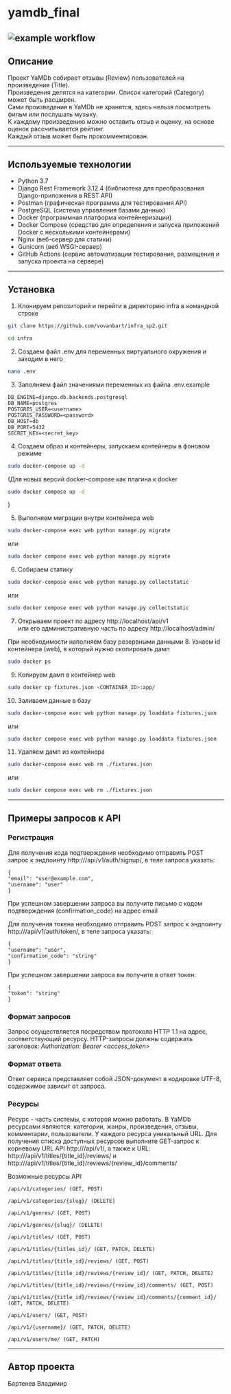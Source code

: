 # yamdb_final
![example workflow](https://github.com/vovanbart/yamdb_final/actions/workflows/yamdb_workflow.yml/badge.svg)
----------------------------------------
## Описание

Проект YaMDb собирает отзывы (Review) пользователей на произведения 
(Title).  
Произведения делятся на категории. Список категорий (Category) может 
быть расширен.  
Сами произведения в YaMDb не хранятся, здесь нельзя посмотреть фильм 
или послушать музыку.  
К каждому произведению можно оставить отзыв и оценку, на основе оценок 
рассчитывается рейтинг.  
Каждый отзыв может быть прокомментирован.

----------------------------------------
## Используемые технологии

 - Python 3.7
 - Django Rest Framework 3.12.4 (библиотека для преобразования Django-приложения в REST API)
 - Postman (графическая программа для тестирования API)
 - PostgreSQL (система управления базами данных)
 - Docker (программная платформа контейнеризации)
 - Docker Compose (средство для определения и запуска приложений Docker с несколькими контейнерами)
 - Nginx (веб-сервер для статики)
 - Gunicorn (веб WSGI-сервер)
 - GitHub Actions (сервис автоматизации тестирования, размещения и запуска проекта на сервере)

----------------------------------------
## Установка

1. Клонируем репозиторий и перейти в директорию infra в командной строке
```bash
git clone https://github.com/vovanbart/infra_sp2.git
```

```bash
cd infra
```

2. Создаем файл .env для переменных виртуального окружения и заходим в него
```bash
nano .env
```

3. Заполняем файл значениями переменных из файла .env.example
```
DB_ENGINE=django.db.backends.postgresql
DB_NAME=postgres
POSTGRES_USER=<username>
POSTGRES_PASSWORD=<password>
DB_HOST=db
DB_PORT=5432
SECRET_KEY=<secret_key>
```

4. Создаем образ и контейнеры, запускаем контейнеры в фоновом режиме
```bash
sudo docker-compose up -d
```
(Для новых версий docker-compose как плагина к docker
```bash
sudo docker compose up -d
```
)

5. Выполняем миграции внутри контейнера web
```bash
sudo docker-compose exec web python manage.py migrate
```
или
```bash
sudo docker compose exec web python manage.py migrate
```

6. Собираем статику
```bash
sudo docker-compose exec web python manage.py collectstatic
```
или
```bash
sudo docker compose exec web python manage.py collectstatic
```

7. Открываем проект по адресу http://localhost/api/v1  
или его административную часть по адресу http://localhost/admin/

При необходимости наполняем базу резервными данными
8. Узнаем id контейнера (web), в который нужно скопировать дамп
```bash
sudo docker ps
```

9. Копируем дамп в контейнер web
```bash
sudo docker cp fixtures.json <CONTAINER_ID>:app/
```

10. Заливаем данные в базу
```bash
sudo docker-compose exec web python manage.py loaddata fixtures.json
```
или
```bash
sudo docker compose exec web python manage.py loaddata fixtures.json
```

11. Удаляем дамп из контейнера
```bash
sudo docker-compose exec web rm ./fixtures.json
```
или
```bash
sudo docker compose exec web rm ./fixtures.json
```

----------------------------------------
## Примеры запросов к API

### Регистрация
Для получения кода подтверждения необходимо отправить POST запрос 
к эндпоинту http://<host>/api/v1/auth/signup/, в теле запроса 
указать:

```
{
"email": "user@example.com",
"username": "user"
}
```

При успешном завершении запроса вы получите письмо с кодом подтверждения 
(confirmation_code) на адрес email

Для получения токена необходимо отправить POST запрос к эндпоинту 
http://<host>/api/v1/auth/token/, в теле запроса указать:

```
{
"username": "user",
"confirmation_code": "string"
}
```

При успешном завершении запроса вы получите в ответ токен:

```
{
"token": "string"
}
```

### Формат запросов
Запрос осуществляется посредством протокола HTTP 1.1 на адрес, 
соответствующий ресурсу. HTTP-запросы должны содержать заголовок:
_Authorization: Bearer <access_token>_

### Формат ответа
Ответ сервиса представляет собой JSON-документ в кодировке UTF-8, 
содержимое зависит от запроса.

### Ресурсы

Ресурс - часть системы, с которой можно работать. В YaMDb ресурсами 
являются: категории, жанры, произведения, отзывы, комментарии, пользователи.
У каждого ресурса уникальный URL. Для получения списка доступных ресурсов 
выполните GET-запрос к корневому URL API http://<host>/api/v1/, 
а также к URL: 
http://<host>/api/v1/titles/{title_id}/reviews/ 
и http://<host>/api/v1/titles/{title_id}/reviews/{review_id}/comments/

Возможные ресурсы API:

```
/api/v1/categories/ (GET, POST)

/api/v1/categories/{slug}/ (DELETE)

/api/v1/genres/ (GET, POST)

/api/v1/genres/{slug}/ (DELETE)

/api/v1/titles/ (GET, POST)

/api/v1/titles/{titles_id}/ (GET, PATCH, DELETE)

/api/v1/titles/{title_id}/reviews/ (GET, POST)

/api/v1/titles/{title_id}/reviews/{review_id}/ (GET, PATCH, DELETE)

/api/v1/titles/{title_id}/reviews/{review_id}/comments/ (GET, POST)

/api/v1/titles/{title_id}/reviews/{review_id}/comments/{comment_id}/ (GET, PATCH, DELETE)

/api/v1/users/ (GET, POST)

/api/v1/{username}/ (GET, PATCH, DELETE)

/api/v1/users/me/ (GET, PATCH)
```

----------------------------------------
## Автор проекта
Бартенев Владимир
